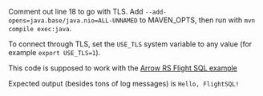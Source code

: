 Comment out line 18 to go with TLS. Add `--add-opens=java.base/java.nio=ALL-UNNAMED` to MAVEN_OPTS, then run with `mvn compile exec:java`.

To connect through TLS, set the `USE_TLS` system variable to any value (for example `export USE_TLS=1`). 

This code is supposed to work with the [Arrow RS Flight SQL example](https://github.com/apache/arrow-rs/blob/master/arrow-flight/examples/flight_sql_server.rs)

Expected output (besides tons of log messages) is `Hello, FlightSQL!`

